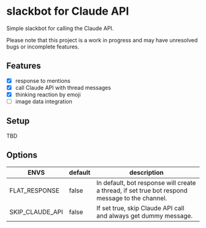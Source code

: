 # slackbot for Claude API

Simple slackbot for calling the Claude API.

Please note that this project is a work in progress and may have unresolved bugs or incomplete features.

## Features

- [x] response to mentions
- [x] call Claude API with thread messages
- [x] thinking reaction by emoji
- [ ] image data integration

## Setup

TBD

## Options

| ENVS | default | description |
| -------- | -------- | -------- |
| FLAT_RESPONSE   | false  | In default, bot response will create a thread, if set true bot respond message to the channel.  |
| SKIP_CLAUDE_API   | false   | If set true, skip Claude API call and always get dummy message.  |

